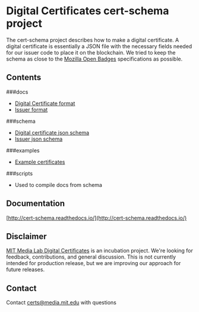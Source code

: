 Digital Certificates cert-schema project
========================================

The cert-schema project describes how to make a digital certificate. A digital certificate is essentially a JSON file with
the necessary fields needed for our issuer code to place it on the blockchain. We tried to keep the schema as close to
 the [Mozilla Open Badges](http://openbadges.org/) specifications as possible.

Contents
--------

###docs

- [Digital Certificate format](/docs/certificate-schema-v1-1.md)
- [Issuer format](/docs/certificate-schema-v1-1.md)

###schema
- [Digital certificate json schema](/schema/certificate-schema-v1-1.json)
- [Issuer json schema](/schema/certificate-schema-v1-1.json)

###examples
- [Example certificates](/docs/examples.md)

###scripts
- Used to compile docs from schema


Documentation
-------------

[http://cert-schema.readthedocs.io/](http://cert-schema.readthedocs.io/)

Disclaimer
--------------------------

[MIT Media Lab Digital Certificates](http://certificates.media.mit.edu/) is an incubation project. We're looking for feedback, contributions, and general
discussion. This is not currently intended for production release, but we are improving our approach for future releases.

Contact
-------

Contact [certs@media.mit.edu](mailto:certs@media.mit.edu) with questions


